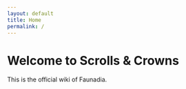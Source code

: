 ```yaml
---
layout: default
title: Home
permalink: /
---
```


# Welcome to Scrolls & Crowns
This is the official wiki of Faunadia.

